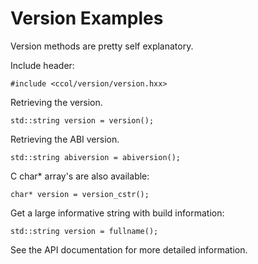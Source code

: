# Version Examples

Version methods are pretty self explanatory.

Include header:

~~~~~~~~~~~~~~~~~~~~~~~~~~~~~~~~~~~{.cpp}
#include <ccol/version/version.hxx>
~~~~~~~~~~~~~~~~~~~~~~~~~~~~~~~~~~~

Retrieving the version.

~~~~~~~~~~~~~~~~~~~~~~~~~~~~~~~~~~~{.cpp}
std::string version = version();
~~~~~~~~~~~~~~~~~~~~~~~~~~~~~~~~~~~

Retrieving the ABI version.

~~~~~~~~~~~~~~~~~~~~~~~~~~~~~~~~~~~{.cpp}
std::string abiversion = abiversion();
~~~~~~~~~~~~~~~~~~~~~~~~~~~~~~~~~~~

C char* array's are also available:

~~~~~~~~~~~~~~~~~~~~~~~~~~~~~~~~~~~{.cpp}
char* version = version_cstr();
~~~~~~~~~~~~~~~~~~~~~~~~~~~~~~~~~~~

Get a large informative string with build information:

~~~~~~~~~~~~~~~~~~~~~~~~~~~~~~~~~~~{.cpp}
std::string version = fullname();
~~~~~~~~~~~~~~~~~~~~~~~~~~~~~~~~~~~

See the API documentation for more detailed information.

